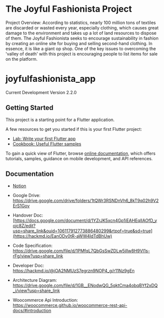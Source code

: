 # The Joyful Fashionista Project
Project Overview:
According to statistics, nearly 100 million tons of textiles are discarded or wasted every year, especially clothing, which causes great damage to the environment and takes up a lot of land resources to dispose of them. The Joyful Fashionista seeks to encourage sustainability in fashion by creating an online site for buying and selling second-hand clothing. In essence, it is like a giant op shop. One of the key issues to overcoming the 'valley of death' with this project is encouraging people to list items for sale on the platform.

# joyfulfashionista_app

Current Development Version 2.2.0

## Getting Started

This project is a starting point for a Flutter application.

A few resources to get you started if this is your first Flutter project:

- [Lab: Write your first Flutter app](https://docs.flutter.dev/get-started/codelab)
- [Cookbook: Useful Flutter samples](https://docs.flutter.dev/cookbook)

To gain a quick view of Flutter, browse
[online documentation](https://docs.flutter.dev/), which offers tutorials,
samples, guidance on mobile development, and API references.

## Documentation
* [Notion](https://abrupt-crafter-012.notion.site/The-Joyful-Fashionista-Project-28a399f9c3644bad94603b3b4c4c8516)

* Google Drive: https://drive.google.com/drive/folders/1tQWr3RSNDnVh6_8kT9q02h9V2ErS1Gov

* Handover Doc: [https://docs.google.com/document/d/1YZrJK5xcn4Gp1iEAHEqlIAOfD_yojc8Z/edit?usp=share_link&ouid=106117912773886480299&rtpof=true&sd=true](https://hackmd.io/EanODv0tR-aWW4ldTdBhUw)

* Code Specification: https://drive.google.com/file/d/1PMfqL7QbGsSwZDLw5jllw8H9VI1s-rFg/view?usp=share_link

* Developer Doc: https://hackmd.io/@iOA2NMUzS7egrzn9NOP4_g/r11Nz9gEn

* Architecture Diagram: https://drive.google.com/file/d/1GB__ENodwQG_5qktCma4obqBYf2xDQ_j/view?usp=share_link

* Woocommerce Api Introduction: https://woocommerce.github.io/woocommerce-rest-api-docs/#introduction


